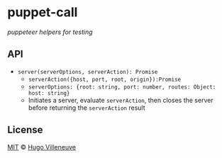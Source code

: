 # puppet-call

*puppeteer helpers for testing*

## API

* `server(serverOptions, serverAction): Promise`
  * `serverAction({host, port, root, origin}):Promise`
  * `serverOptions: {root: string, port: number, routes: Object: host: string}`
  * Initiates a server, evaluate `serverAction`, then closes the server before returning the `serverAction` result

## License

[MIT](http://www.opensource.org/licenses/MIT) © [Hugo Villeneuve](https://github.com/hville)
